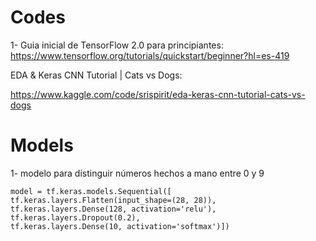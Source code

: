 



# Codes

1- Guia inicial de TensorFlow 2.0 para principiantes:
https://www.tensorflow.org/tutorials/quickstart/beginner?hl=es-419


EDA & Keras CNN Tutorial | Cats vs Dogs:

https://www.kaggle.com/code/srispirit/eda-keras-cnn-tutorial-cats-vs-dogs



# Models

1- modelo para distinguir números hechos a mano entre 0 y 9
```
model = tf.keras.models.Sequential([  
tf.keras.layers.Flatten(input_shape=(28, 28)),  
tf.keras.layers.Dense(128, activation='relu'),
tf.keras.layers.Dropout(0.2),  
tf.keras.layers.Dense(10, activation='softmax')])
```